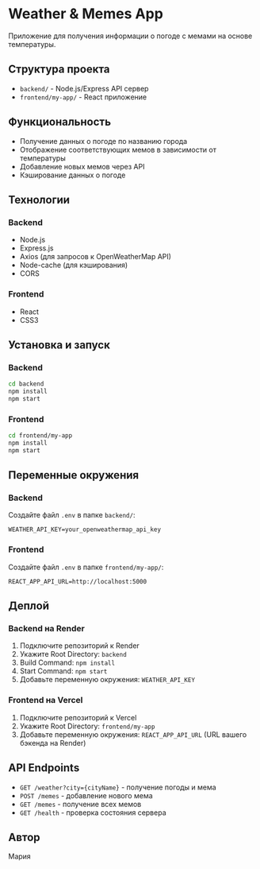 # Weather & Memes App

Приложение для получения информации о погоде с мемами на основе температуры.

## Структура проекта

- `backend/` - Node.js/Express API сервер
- `frontend/my-app/` - React приложение

## Функциональность

- Получение данных о погоде по названию города
- Отображение соответствующих мемов в зависимости от температуры
- Добавление новых мемов через API
- Кэширование данных о погоде

## Технологии

### Backend
- Node.js
- Express.js
- Axios (для запросов к OpenWeatherMap API)
- Node-cache (для кэширования)
- CORS

### Frontend
- React
- CSS3

## Установка и запуск

### Backend
```bash
cd backend
npm install
npm start
```

### Frontend
```bash
cd frontend/my-app
npm install
npm start
```

## Переменные окружения

### Backend
Создайте файл `.env` в папке `backend/`:
```
WEATHER_API_KEY=your_openweathermap_api_key
```

### Frontend
Создайте файл `.env` в папке `frontend/my-app/`:
```
REACT_APP_API_URL=http://localhost:5000
```

## Деплой

### Backend на Render
1. Подключите репозиторий к Render
2. Укажите Root Directory: `backend`
3. Build Command: `npm install`
4. Start Command: `npm start`
5. Добавьте переменную окружения: `WEATHER_API_KEY`

### Frontend на Vercel
1. Подключите репозиторий к Vercel
2. Укажите Root Directory: `frontend/my-app`
3. Добавьте переменную окружения: `REACT_APP_API_URL` (URL вашего бэкенда на Render)

## API Endpoints

- `GET /weather?city={cityName}` - получение погоды и мема
- `POST /memes` - добавление нового мема
- `GET /memes` - получение всех мемов
- `GET /health` - проверка состояния сервера

## Автор

Мария
